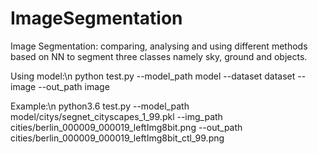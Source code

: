 # ImageSegmentation
Image Segmentation:
comparing, analysing and using different methods based on NN to segment three classes namely sky, ground and objects.

Using model:\n
python test.py --model_path model --dataset dataset --image --out_path image

Example:\n
python3.6 test.py --model_path model/citys/segnet_cityscapes_1_99.pkl --img_path cities/berlin_000009_000019_leftImg8bit.png --out_path cities/berlin_000009_000019_leftImg8bit_ctl_99.png


